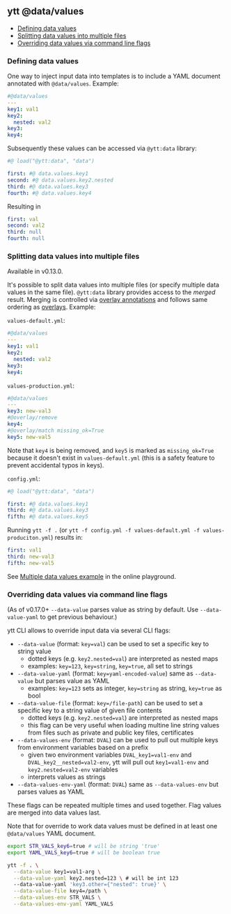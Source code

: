 ## ytt @data/values

- [Defining data values](#defining-data-values)
- [Splitting data values into multiple files](#splitting-data-values-into-multiple-files)
- [Overriding data values via command line flags](#overriding-data-values-via-command-line-flags)

### Defining data values

One way to inject input data into templates is to include a YAML document annotated with `@data/values`. Example:

```yaml
#@data/values
---
key1: val1
key2:
  nested: val2
key3:
key4:
```

Subsequently these values can be accessed via `@ytt:data` library:

```yaml
#@ load("@ytt:data", "data")

first: #@ data.values.key1
second: #@ data.values.key2.nested
third: #@ data.values.key3
fourth: #@ data.values.key4
```

Resulting in

```yaml
first: val
second: val2
third: null
fourth: null
```

### Splitting data values into multiple files

Available in v0.13.0.

It's possible to split data values into multiple files (or specify multiple data values in the same file). `@ytt:data` library provides access to the _merged_ result. Merging is controlled via [overlay annotations](lang-ref-ytt-overlay.md) and follows same ordering as [overlays](lang-ref-ytt-overlay.md#overlay-order). Example:

`values-default.yml`:

```yaml
#@data/values
---
key1: val1
key2:
  nested: val2
key3:
key4:
```

`values-production.yml`:

```yaml
#@data/values
---
key3: new-val3
#@overlay/remove
key4:
#@overlay/match missing_ok=True
key5: new-val5
```

Note that `key4` is being removed, and `key5` is marked as `missing_ok=True` because it doesn't exist in `values-default.yml` (this is a safety feature to prevent accidental typos in keys).

`config.yml`:

```yaml
#@ load("@ytt:data", "data")

first: #@ data.values.key1
third: #@ data.values.key3
fifth: #@ data.values.key5
```

Running `ytt -f .` (or `ytt -f config.yml -f values-default.yml -f values-produciton.yml`) results in:

```yaml
first: val1
third: new-val3
fifth: new-val5
```

See [Multiple data values example](https://get-ytt.io/#example:example-multiple-data-values) in the online playground.

### Overriding data values via command line flags

(As of v0.17.0+ `--data-value` parses value as string by default. Use `--data-value-yaml` to get previous behaviour.)

ytt CLI allows to override input data via several CLI flags:

- `--data-value` (format: `key=val`) can be used to set a specific key to string value
  - dotted keys (e.g. `key2.nested=val`) are interpreted as nested maps
  - examples: `key=123`, `key=string`, `key=true`, all set to strings
- `--data-value-yaml` (format: `key=yaml-encoded-value`) same as `--data-value` but parses value as YAML
  - examples: `key=123` sets as integer, `key=string` as string, `key=true` as bool
- `--data-value-file` (format: `key=/file-path`) can be used to set a specific key to a string value of given file contents
  - dotted keys (e.g. `key2.nested=val`) are interpreted as nested maps
  - this flag can be very useful when loading multine line string values from files such as private and public key files, certificates
- `--data-values-env` (format: `DVAL`) can be used to pull out multiple keys from environment variables based on a prefix
  - given two environment variables `DVAL_key1=val1-env` and `DVAL_key2__nested=val2-env`, ytt will pull out `key1=val1-env` and `key2.nested=val2-env` variables
  - interprets values as strings
- `--data-values-env-yaml` (format: `DVAL`) same as `--data-values-env` but parses values as YAML

These flags can be repeated multiple times and used together. Flag values are merged into data values last.

Note that for override to work data values must be defined in at least one `@data/values` YAML document.

```bash
export STR_VALS_key6=true # will be string 'true'
export YAML_VALS_key6=true # will be boolean true

ytt -f . \
  --data-value key1=val1-arg \
  --data-value-yaml key2.nested=123 \ # will be int 123
  --data-value-yaml 'key3.other={"nested": true}' \
  --data-value-file key4=/path \
  --data-values-env STR_VALS \
  --data-values-env-yaml YAML_VALS
```
